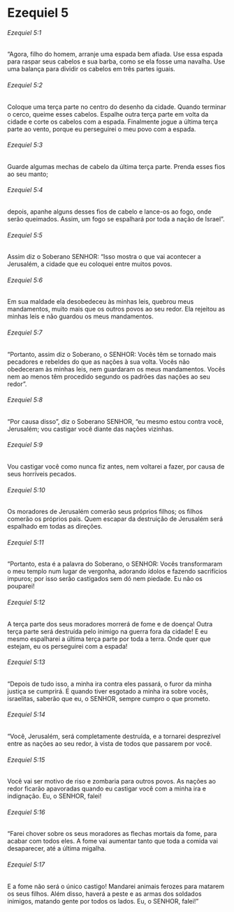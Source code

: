 # Ezequiel 5

###### Ezequiel 5:1

“Agora, filho do homem, arranje uma espada bem afiada. Use essa espada para raspar seus cabelos e sua barba, como se ela fosse uma navalha. Use uma balança para dividir os cabelos em três partes iguais.

###### Ezequiel 5:2

Coloque uma terça parte no centro do desenho da cidade. Quando terminar o cerco, queime esses cabelos. Espalhe outra terça parte em volta da cidade e corte os cabelos com a espada. Finalmente jogue a última terça parte ao vento, porque eu perseguirei o meu povo com a espada.

###### Ezequiel 5:3

Guarde algumas mechas de cabelo da última terça parte. Prenda esses fios ao seu manto;

###### Ezequiel 5:4

depois, apanhe alguns desses fios de cabelo e lance-os ao fogo, onde serão queimados. Assim, um fogo se espalhará por toda a nação de Israel”.

###### Ezequiel 5:5

Assim diz o Soberano SENHOR: “Isso mostra o que vai acontecer a Jerusalém, a cidade que eu coloquei entre muitos povos.

###### Ezequiel 5:6

Em sua maldade ela desobedeceu às minhas leis, quebrou meus mandamentos, muito mais que os outros povos ao seu redor. Ela rejeitou as minhas leis e não guardou os meus mandamentos.

###### Ezequiel 5:7

“Portanto, assim diz o Soberano, o SENHOR: Vocês têm se tornado mais pecadores e rebeldes do que as nações à sua volta. Vocês não obedeceram às minhas leis, nem guardaram os meus mandamentos. Vocês nem ao menos têm procedido segundo os padrões das nações ao seu redor”.

###### Ezequiel 5:8

“Por causa disso”, diz o Soberano SENHOR, “eu mesmo estou contra você, Jerusalém; vou castigar você diante das nações vizinhas.

###### Ezequiel 5:9

Vou castigar você como nunca fiz antes, nem voltarei a fazer, por causa de seus horríveis pecados.

###### Ezequiel 5:10

Os moradores de Jerusalém comerão seus próprios filhos; os filhos comerão os próprios pais. Quem escapar da destruição de Jerusalém será espalhado em todas as direções.

###### Ezequiel 5:11

“Portanto, esta é a palavra do Soberano, o SENHOR: Vocês transformaram o meu templo num lugar de vergonha, adorando ídolos e fazendo sacrifícios impuros; por isso serão castigados sem dó nem piedade. Eu não os pouparei!

###### Ezequiel 5:12

A terça parte dos seus moradores morrerá de fome e de doença! Outra terça parte será destruída pelo inimigo na guerra fora da cidade! E eu mesmo espalharei a última terça parte por toda a terra. Onde quer que estejam, eu os perseguirei com a espada!

###### Ezequiel 5:13

“Depois de tudo isso, a minha ira contra eles passará, o furor da minha justiça se cumprirá. E quando tiver esgotado a minha ira sobre vocês, israelitas, saberão que eu, o SENHOR, sempre cumpro o que prometo.

###### Ezequiel 5:14

“Você, Jerusalém, será completamente destruída, e a tornarei desprezível entre as nações ao seu redor, à vista de todos que passarem por você.

###### Ezequiel 5:15

Você vai ser motivo de riso e zombaria para outros povos. As nações ao redor ficarão apavoradas quando eu castigar você com a minha ira e indignação. Eu, o SENHOR, falei!

###### Ezequiel 5:16

“Farei chover sobre os seus moradores as flechas mortais da fome, para acabar com todos eles. A fome vai aumentar tanto que toda a comida vai desaparecer, até a última migalha.

###### Ezequiel 5:17

E a fome não será o único castigo! Mandarei animais ferozes para matarem os seus filhos. Além disso, haverá a peste e as armas dos soldados inimigos, matando gente por todos os lados. Eu, o SENHOR, falei!”

